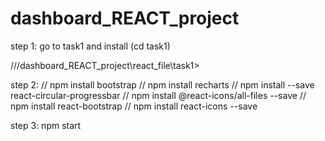 # dashboard_REACT_project

step 1: go to task1 and install
(cd task1)

///dashboard_REACT_project\react_file\task1>


step 2:
// npm install bootstrap
// npm install recharts
// npm install --save react-circular-progressbar
// npm install @react-icons/all-files --save
// npm install react-bootstrap
// npm install react-icons --save



step 3:
npm start
